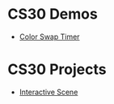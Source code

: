 # CS30 Demos
- [Color Swap Timer](01-color-time-swap)

# CS30 Projects
- [Interactive Scene](interactive-scene)
